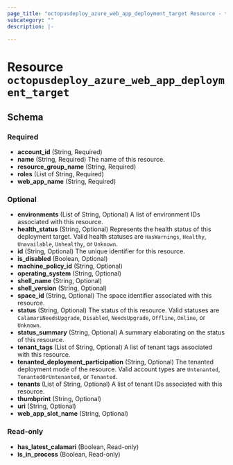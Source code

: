 ```yaml
---
page_title: "octopusdeploy_azure_web_app_deployment_target Resource - terraform-provider-octopusdeploy"
subcategory: ""
description: |-
  
---
```


# Resource `octopusdeploy_azure_web_app_deployment_target`





## Schema

### Required

- **account_id** (String, Required)
- **name** (String, Required) The name of this resource.
- **resource_group_name** (String, Required)
- **roles** (List of String, Required)
- **web_app_name** (String, Required)

### Optional

- **environments** (List of String, Optional) A list of environment IDs associated with this resource.
- **health_status** (String, Optional) Represents the health status of this deployment target. Valid health statuses are `HasWarnings`, `Healthy`, `Unavailable`, `Unhealthy`, or `Unknown`.
- **id** (String, Optional) The unique identifier for this resource.
- **is_disabled** (Boolean, Optional)
- **machine_policy_id** (String, Optional)
- **operating_system** (String, Optional)
- **shell_name** (String, Optional)
- **shell_version** (String, Optional)
- **space_id** (String, Optional) The space identifier associated with this resource.
- **status** (String, Optional) The status of this resource. Valid statuses are `CalamariNeedsUpgrade`, `Disabled`, `NeedsUpgrade`, `Offline`, `Online`, or `Unknown`.
- **status_summary** (String, Optional) A summary elaborating on the status of this resource.
- **tenant_tags** (List of String, Optional) A list of tenant tags associated with this resource.
- **tenanted_deployment_participation** (String, Optional) The tenanted deployment mode of the resource. Valid account types are `Untenanted`, `TenantedOrUntenanted`, or `Tenanted`.
- **tenants** (List of String, Optional) A list of tenant IDs associated with this resource.
- **thumbprint** (String, Optional)
- **uri** (String, Optional)
- **web_app_slot_name** (String, Optional)

### Read-only

- **has_latest_calamari** (Boolean, Read-only)
- **is_in_process** (Boolean, Read-only)


